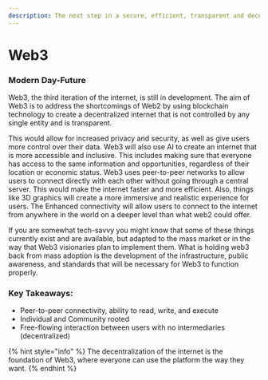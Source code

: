 ```yaml
---
description: The next step in a secure, efficient, transparent and decentralized internet.
---
```


# Web3

### Modern Day-Future

Web3, the third iteration of the internet, is still in development. The aim of Web3 is to address the shortcomings of Web2 by using blockchain technology to create a decentralized internet that is not controlled by any single entity and is transparent.

This would allow for increased privacy and security, as well as give users more control over their data. Web3 will also use AI to create an internet that is more accessible and inclusive. This includes making sure that everyone has access to the same information and opportunities, regardless of their location or economic status. Web3 uses peer-to-peer networks to allow users to connect directly with each other without going through a central server. This would make the internet faster and more efficient. Also, things like 3D graphics will create a more immersive and realistic experience for users. The Enhanced connectivity will allow users to connect to the internet from anywhere in the world on a deeper level than what web2 could offer.&#x20;

If you are somewhat tech-savvy you might know that some of these things currently exist and are available, but adapted to the mass market or in the way that Web3 visionaries plan to implement them. What is holding web3 back from mass adoption is the development of the infrastructure, public awareness, and standards that will be necessary for Web3 to function properly.

### Key Takeaways:

* Peer-to-peer connectivity, ability to read, write, and execute
* Individual and Community rooted
* Free-flowing interaction between users with no intermediaries (decentralized)



{% hint style="info" %}
The decentralization of the internet is the foundation of Web3, where everyone can use the platform the way they want.
{% endhint %}
